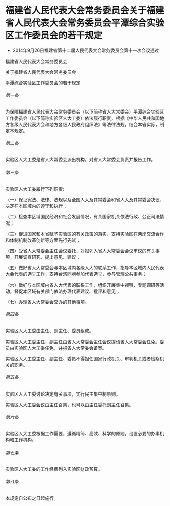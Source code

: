 # 福建省人民代表大会常务委员会关于福建省人民代表大会常务委员会平潭综合实验区工作委员会的若干规定

- 2014年9月26日福建省第十二届人民代表大会常务委员会第十一次会议通过

<!-- INFO END -->

福建省人民代表大会常务委员会

关于福建省人民代表大会常务委员会

平潭综合实验区工作委员会的若干规定

###### 第一条

为保障福建省人民代表大会常务委员会（以下简称省人大常委会）平潭综合实验区工作委员会（以下简称实验区人大工委）依法履行职责，根据《中华人民共和国地方各级人民代表大会和地方各级人民政府组织法》等法律法规，结合本省实际，制定本规定。

###### 第二条

实验区人大工委是省人大常委会派出机构，对省人大常委会负责并报告工作。

###### 第三条

实验区人大工委履行下列职责:

（一）保证宪法、法律、法规以及全国人大及其常委会和省人大及其常委会决议、决定在本区域内的遵守和执行；

（二）检查本区域国民经济和社会发展情况，有关国家机关依法行政、公正司法情况；

（三）促进国家和本省赋予实验区的有关政策的落实，支持实验区在两岸交流合作和体制机制改革创新等方面先行先试；

（四）受省人大常委会主任会议委托，对拟列入省人大常委会会议审议的有关事项，开展调查研究，提出意见、建议；

（五）做好省人大常委会与本区域内各级人大的联系工作，指导本区域内人民代表大会代表的选举工作，支持台湾同胞参加代表选举，参与管理公共事务；

（六）做好与本区域内省人大代表的联系工作，组织开展集中视察、专题调研等活动，督促本区域有关部门依法办理代表建议、批评和意见；

（七）办理省人大常委会交办的其他事项。

###### 第四条

实验区人大工委由主任、副主任、委员组成。

实验区人大工委主任、副主任由省人大常委会主任会议提请省人大常委会任免。委员由实验区人大工委任免，并报省人大常委会备案。

实验区人大工委主任、副主任、委员不得担任国家行政机关、审判机关或者检察机关的职务。

###### 第五条

实验区人大工委讨论决定有关事项，实行民主集中制原则。

实验区人大工委会议由主任召集，也可以由主任委托副主任召集。

###### 第六条

实验区人大工委根据工作需要，遵循精简、高效、科学的原则，设置必要的办事机构和工作机构。

###### 第七条

实验区人大工委的工作经费列入实验区财政预算。

###### 第八条

本规定自公布之日起施行。
